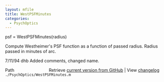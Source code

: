 ```yaml
---
layout: mfile
title: WestPSFMinutes
categories:
  - PsychOptics
---
```


psf = WestPSFMinutes\(radius\)

Compute Westheimer's PSF function as a function
of passed radius.  Radius passed in minutes of arc.

7/11/94     dhb     Added comments, changed name.


<div class="code_header" style="text-align:right;">
  <span style="float:left;">Path&nbsp;&nbsp;</span> <span class="counter">Retrieve <a href=
  "https://raw.github.com/Psychtoolbox-3/Psychtoolbox-3/beta/./PsychOptics/WestPSFMinutes.m">current version from GitHub</a> | View <a href=
  "https://github.com/Psychtoolbox-3/Psychtoolbox-3/commits/beta/./PsychOptics/WestPSFMinutes.m">changelog</a></span>
</div>
<div class="code">
  <code>./PsychOptics/WestPSFMinutes.m</code>
</div>
